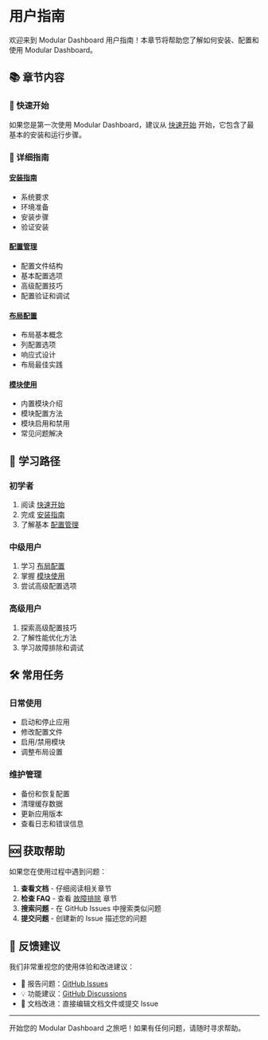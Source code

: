 # 用户指南

欢迎来到 Modular Dashboard 用户指南！本章节将帮助您了解如何安装、配置和使用 Modular Dashboard。

## 📚 章节内容

### 🚀 快速开始
如果您是第一次使用 Modular Dashboard，建议从 [快速开始](../../getting-started.md) 开始，它包含了最基本的安装和运行步骤。

### 📖 详细指南

#### [安装指南](installation.md)
- 系统要求
- 环境准备
- 安装步骤
- 验证安装

#### [配置管理](configuration.md)
- 配置文件结构
- 基本配置选项
- 高级配置技巧
- 配置验证和调试

#### [布局配置](layout.md)
- 布局基本概念
- 列配置选项
- 响应式设计
- 布局最佳实践

#### [模块使用](modules.md)
- 内置模块介绍
- 模块配置方法
- 模块启用和禁用
- 常见问题解决

## 🎯 学习路径

### 初学者
1. 阅读 [快速开始](../../getting-started.md)
2. 完成 [安装指南](installation.md)
3. 了解基本 [配置管理](configuration.md)

### 中级用户
1. 学习 [布局配置](layout.md)
2. 掌握 [模块使用](modules.md)
3. 尝试高级配置选项

### 高级用户
1. 探索高级配置技巧
2. 了解性能优化方法
3. 学习故障排除和调试

## 🛠️ 常用任务

### 日常使用
- 启动和停止应用
- 修改配置文件
- 启用/禁用模块
- 调整布局设置

### 维护管理
- 备份和恢复配置
- 清理缓存数据
- 更新应用版本
- 查看日志和错误信息

## 🆘 获取帮助

如果您在使用过程中遇到问题：

1. **查看文档** - 仔细阅读相关章节
2. **检查 FAQ** - 查看 [故障排除](../appendix/troubleshooting.md) 章节
3. **搜索问题** - 在 GitHub Issues 中搜索类似问题
4. **提交问题** - 创建新的 Issue 描述您的问题

## 📝 反馈建议

我们非常重视您的使用体验和改进建议：

- 🐛 报告问题：[GitHub Issues](https://github.com/WayneXuCN/ModularDashboard/issues)
- 💡 功能建议：[GitHub Discussions](https://github.com/WayneXuCN/ModularDashboard/discussions)
- 📖 文档改进：直接编辑文档文件或提交 Issue

---

开始您的 Modular Dashboard 之旅吧！如果有任何问题，请随时寻求帮助。